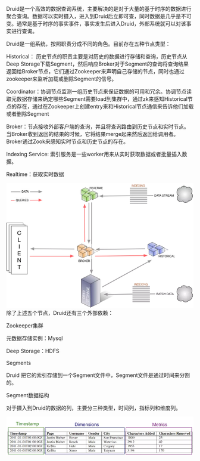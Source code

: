 Druid是一个高效的数据查询系统，主要解决的是对于大量的基于时序的数据进行聚合查询。数据可以实时摄入，进入到Druid后立即可查，同时数据是几乎是不可变。通常是基于时序的事实事件，事实发生后进入Druid，外部系统就可以对该事实进行查询。

Druid是一组系统，按照职责分成不同的角色。目前存在五种节点类型：

Historical： 历史节点的职责主要是对历史的数据进行存储和查询，历史节点从Deep Storage下载Segment，然后响应Broker对于Segment的查询将查询结果返回给Broker节点，它们通过Zookeeper来声明自己存储的节点，同时也通过zookeeper来监听加载或删除Segment的信号。

Coordinator：协调节点监测一组历史节点来保证数据的可用和冗余。协调节点读取元数据存储来确定哪些Segment需要load到集群中，通过zk来感知Historical节点的存在，通过在Zookeeper上创建entry来和Historical节点通信来告诉他们加载或者删除Segment

Broker：节点接收外部客户端的查询，并且将查询路由到历史节点和实时节点。当Broker收到返回的结果的时候，它将结果merge起来然后返回给调用者。Broker通过Zook来感知实时节点和历史节点的存在。

Indexing Service: 索引服务是一些worker用来从实时获取数据或者批量插入数据。

Realtime：获取实时数据

![](/assets/druid数据流向.png)除了上述五个节点，Druid还有三个外部依赖：

Zookeeper集群

元数据存储实例：Mysql

Deep Storage：HDFS

Segments

Druid 把它的索引存储到一个Segment文件中，Segment文件是通过时间来分割的。

Segment数据结构

对于摄入到Druid的数据的列，主要分三种类型，时间列，指标列和维度列。

![](/assets/数据结构.png)

